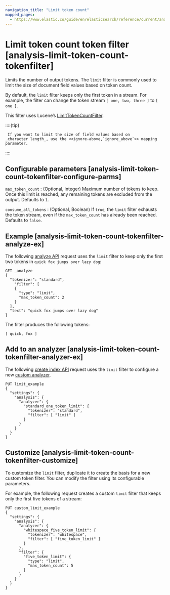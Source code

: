 ```yaml
---
navigation_title: "Limit token count"
mapped_pages:
  - https://www.elastic.co/guide/en/elasticsearch/reference/current/analysis-limit-token-count-tokenfilter.html
---
```


# Limit token count token filter [analysis-limit-token-count-tokenfilter]


Limits the number of output tokens. The `limit` filter is commonly used to limit the size of document field values based on token count.

By default, the `limit` filter keeps only the first token in a stream. For example, the filter can change the token stream `[ one, two, three ]` to `[ one ]`.

This filter uses Lucene’s [LimitTokenCountFilter](https://lucene.apache.org/core/6_6_1/analyzers-common/org/apache/lucene/analysis/miscellaneous/LimitTokenCountFilter.html).

::::{tip}
```
 If you want to limit the size of field values based on
_character length_, use the <<ignore-above,`ignore_above`>> mapping parameter.
```
::::


## Configurable parameters [analysis-limit-token-count-tokenfilter-configure-parms]

`max_token_count`
:   (Optional, integer) Maximum number of tokens to keep. Once this limit is reached, any remaining tokens are excluded from the output. Defaults to `1`.

`consume_all_tokens`
:   (Optional, Boolean) If `true`, the `limit` filter exhausts the token stream, even if the `max_token_count` has already been reached. Defaults to `false`.


## Example [analysis-limit-token-count-tokenfilter-analyze-ex]

The following [analyze API](https://www.elastic.co/docs/api/doc/elasticsearch/operation/operation-indices-analyze) request uses the `limit` filter to keep only the first two tokens in `quick fox jumps over lazy dog`:

```console
GET _analyze
{
  "tokenizer": "standard",
    "filter": [
    {
      "type": "limit",
      "max_token_count": 2
    }
  ],
  "text": "quick fox jumps over lazy dog"
}
```

The filter produces the following tokens:

```text
[ quick, fox ]
```


## Add to an analyzer [analysis-limit-token-count-tokenfilter-analyzer-ex]

The following [create index API](https://www.elastic.co/docs/api/doc/elasticsearch/operation/operation-indices-create) request uses the `limit` filter to configure a new [custom analyzer](docs-content://manage-data/data-store/text-analysis/create-custom-analyzer.md).

```console
PUT limit_example
{
  "settings": {
    "analysis": {
      "analyzer": {
        "standard_one_token_limit": {
          "tokenizer": "standard",
          "filter": [ "limit" ]
        }
      }
    }
  }
}
```


## Customize [analysis-limit-token-count-tokenfilter-customize]

To customize the `limit` filter, duplicate it to create the basis for a new custom token filter. You can modify the filter using its configurable parameters.

For example, the following request creates a custom `limit` filter that keeps only the first five tokens of a stream:

```console
PUT custom_limit_example
{
  "settings": {
    "analysis": {
      "analyzer": {
        "whitespace_five_token_limit": {
          "tokenizer": "whitespace",
          "filter": [ "five_token_limit" ]
        }
      },
      "filter": {
        "five_token_limit": {
          "type": "limit",
          "max_token_count": 5
        }
      }
    }
  }
}
```


